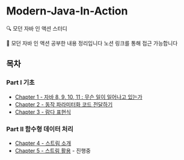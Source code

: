 # Modern-Java-In-Action
🔍 모던 자바 인 액션 스터디

📖 모던 자바 인 액션 공부한 내용 정리입니다
노션 링크를 통해 접근 가능합니다
## 목차

### Part Ⅰ 기초
* [Chapter 1 - 자바 8, 9, 10, 11 : 무슨 일이 일어나고 있는가](https://skinny-flock-45f.notion.site/1-15eb43e02ebe80fa9203c483be42df74)
* [Chapter 2 - 동작 파라미터화 코드 전달하기](https://skinny-flock-45f.notion.site/2-15eb43e02ebe80c9a4e5fbbaacdcf8ef?pvs=4)
* [Chapter 3 - 람다 표현식](https://skinny-flock-45f.notion.site/3-160b43e02ebe8091b06af49d63b71a7e)

### Part Ⅱ 함수형 데이터 처리
* [Chapter 4 - 스트림 소개](https://skinny-flock-45f.notion.site/4-161b43e02ebe807799b8c8c56af3ab3c)
* [Chapter 5 - 스트림 활용](https://skinny-flock-45f.notion.site/5-164b43e02ebe8070b146c4f765b0d321) - 진행중
